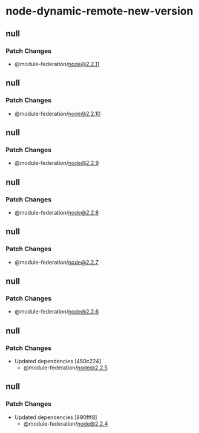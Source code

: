 # node-dynamic-remote-new-version

## null

### Patch Changes

- @module-federation/node@2.2.11

## null

### Patch Changes

- @module-federation/node@2.2.10

## null

### Patch Changes

- @module-federation/node@2.2.9

## null

### Patch Changes

- @module-federation/node@2.2.8

## null

### Patch Changes

- @module-federation/node@2.2.7

## null

### Patch Changes

- @module-federation/node@2.2.6

## null

### Patch Changes

- Updated dependencies [450c224]
  - @module-federation/node@2.2.5

## null

### Patch Changes

- Updated dependencies [890fff8]
  - @module-federation/node@2.2.4
